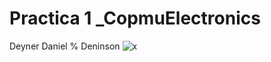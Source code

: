 # Practica 1 _CopmuElectronics

 

Deyner
Daniel
% Deninson 
![x](https://cdn.nextgov.com/media/img/upload/2020/08/04/NGrecords20200804/860x394.jpg)
